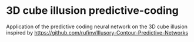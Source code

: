 # 3D cube illusion predictive-coding
Application of the predictive coding neural network on the 3D cube illusion inspired by https://github.com/rufinv/Illusory-Contour-Predictive-Networks
